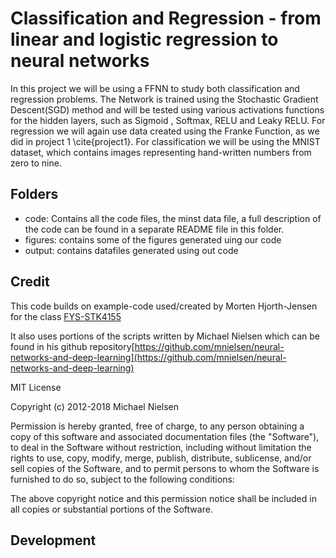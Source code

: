 # Classification and Regression - from linear and logistic regression to neural networks

In this project we will be using a FFNN to study both classification and regression problems. The Network is trained using the Stochastic Gradient Descent(SGD) method and will be tested using various activations functions for the hidden layers, such as Sigmoid , Softmax, RELU and Leaky RELU. For regression we will again use data created using the Franke Function, as we did in project 1 \cite{project1}. For classification we will be using the MNIST dataset, which contains images representing hand-written numbers from zero to nine.  

## Folders

- code: Contains all the code files, the minst data file, a full description of the code can be found in a separate README file in this folder.  
- figures: contains some of the figures generated uing our code
- output: contains datafiles generated using out code


## Credit
This code builds on example-code used/created by Morten Hjorth-Jensen for the class [FYS-STK4155](https://github.com/CompPhysics/MachineLearning/)


It also uses portions of the scripts written by Michael Nielsen which can be found in his github repository[https://github.com/mnielsen/neural-networks-and-deep-learning](https://github.com/mnielsen/neural-networks-and-deep-learning)

MIT License

Copyright (c) 2012-2018 Michael Nielsen

Permission is hereby granted, free of charge, to any person obtaining a copy of this software and associated documentation files (the "Software"), to deal in the Software without restriction, including without limitation the rights to use, copy, modify, merge, publish, distribute, sublicense, and/or sell copies of the Software, and to permit persons to whom the Software is furnished to do so, subject to the following conditions:

The above copyright notice and this permission notice shall be included in all copies or substantial portions of the Software.

## Development

